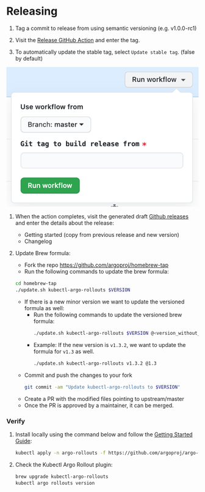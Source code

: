 # Releasing

1. Tag a commit to release from using semantic versioning (e.g. v1.0.0-rc1)

1. Visit the [Release GitHub Action](https://github.com/argoproj/argo-rollouts/actions/workflows/release.yaml)
   and enter the tag.

1. To automatically update the stable tag, select `Update stable tag`. (false by default)

[![GitHub Release Action](release-action.png)](release-action.png)

1. When the action completes, visit the generated draft [Github releases](https://github.com/argoproj/argo-rollouts/releases) and enter the details about the release:
   * Getting started (copy from previous release and new version)
   * Changelog

1. Update Brew formula:

   * Fork the repo https://github.com/argoproj/homebrew-tap
   * Run the following commands to update the brew formula:
    ```bash
    cd homebrew-tap
    ./update.sh kubectl-argo-rollouts $VERSION
    ```
   * If there is a new minor version we want to update the versioned formula as well:
     * Run the following commands to update the versioned brew formula:
          ```bash
          ./update.sh kubectl-argo-rollouts $VERSION @<version_without_patch_and_v>
          ```
     * Example: If the new version is `v1.3.2`, we want to update the formula for `v1.3` as well.
         ```bash
         ./update.sh kubectl-argo-rollouts v1.3.2 @1.3
         ```
   * Commit and push the changes to your fork
     ```bash
     git commit -am "Update kubectl-argo-rollouts to $VERSION"
     ```
   * Create a PR with the modified files pointing to upstream/master
   * Once the PR is approved by a maintainer, it can be merged.

### Verify

1. Install locally using the command below and follow the [Getting Started Guide](https://argoproj.github.io/argo-rollouts/getting-started/):

    ```bash
    kubectl apply -n argo-rollouts -f https://github.com/argoproj/argo-rollouts/releases/download/${VERSION}/install.yaml
    ```


1. Check the Kubectl Argo Rollout plugin:
    ```bash
    brew upgrade kubectl-argo-rollouts
    kubectl argo rollouts version
    ```
